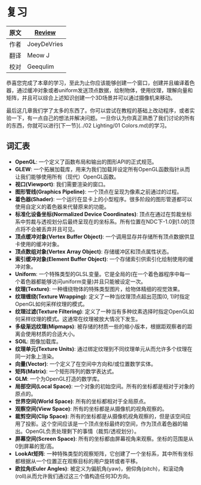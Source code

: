 # 复习

原文     | [Review](http://learnopengl.com/#!Getting-started/Review)
      ---|---
作者     | JoeyDeVries
翻译     | Meow J
校对     | Geequlim

恭喜您完成了本章的学习，至此为止你应该能够创建一个窗口，创建并且编译着色器，通过缓冲对象或者uniform发送顶点数据，绘制物体，使用纹理，理解向量和矩阵，并且可以综合上述知识创建一个3D场景并可以通过摄像机来移动。

最后这几章我们学了太多的东西了。你可以尝试在教程的基础上改动程序，或者实验一下，有一点自己的想法并解决问题。一旦你认为你真正熟悉了我们讨论的所有的东西，你就可以进行[下一节](../02 Lighting/01 Colors.md)的学习。

## 词汇表

- **OpenGL**: 一个定义了函数布局和输出的图形API的正式规范。
- **GLEW**: 一个拓展加载库，用来为我们加载并设定所有OpenGL函数指针从而让我们能够使用所有（现代）OpenGL函数。
- **视口(Viewport)**: 我们需要渲染的窗口。
- **图形管线(Graphics Pipeline)**: 一个顶点在呈现为像素之前通过的过程。
- **着色器(Shader)**: 一个运行在显卡上的小型程序。很多阶段的图形管道都可以使用自定义的着色器来代替原来的功能。
- **标准化设备坐标(Normalized Device Coordinates)**: 顶点在通过在剪裁坐标系中剪裁与透视划分后最终呈现在的坐标系。所有位置在NDC下-1.0到1.0的顶点将不会被丢弃并且可见。
- **顶点缓冲对象(Vertex Buffer Object)**: 一个调用显存并存储所有顶点数据供显卡使用的缓冲对象。
- **顶点数组对象(Vertex Array Object)**: 存储缓冲区和顶点属性状态。
- **索引缓冲对象(Element Buffer Object)**: 一个存储索引供索引化绘制使用的缓冲对象。
- **Uniform**: 一个特殊类型的GLSL变量。它是全局的(在一个着色器程序中每一个着色器都能够访问uniform变量)并且只能被设定一次。
- **纹理(Texture)**: 一种缠绕物体的特殊类型图片，给物体精细的视觉效果。
- **纹理缠绕(Texture Wrapping)**: 定义了一种当纹理顶点超出范围(0, 1)时指定OpenGL如何采样纹理的模式。
- **纹理过滤(Texture Filtering)**: 定义了一种当有多种纹素选择时指定OpenGL如何采样纹理的模式。这通常在纹理被放大情况下发生。
- **多级渐远纹理(Mipmaps)**: 被存储的材质一些的缩小版本，根据距观察者的距离会使用材质的合适大小。
- **SOIL**: 图像加载库。
- **纹理单元(Texture Units)**: 通过绑定纹理到不同纹理单元从而允许多个纹理在同一对象上渲染。
- **向量(Vector)**: 一个定义了在空间中方向和/或位置数学实体。
- **矩阵(Matrix)**: 一个矩形阵列的数学表达式。
- **GLM**: 一个为OpenGL打造的数学库。
- **局部空间(Local Space)**: 一个对象的初始空间。所有的坐标都是相对于对象的原点的。
- **世界空间(World Space)**: 所有的坐标都相对于全局原点。
- **观察空间(View Space)**: 所有的坐标都是从摄像机的视角观察的。
- **裁剪空间(Clip Space)**: 所有的坐标都是从摄像机视角观察的，但是该空间应用了投影。这个空间应该是一个顶点坐标最终的空间，作为顶点着色器的输出。OpenGL负责处理剩下的事情（裁剪/透视划分）。
- **屏幕空间(Screen Space)**: 所有的坐标都由屏幕视角来观察。坐标的范围是从0到屏幕的宽/高。
- **LookAt矩阵**: 一种特殊类型的观察矩阵，它创建了一个坐标系，其中所有坐标都根据从一个位置正在观察目标的用户旋转或者平移。
- **欧拉角(Euler Angles)**: 被定义为偏航角(yaw)，俯仰角(pitch)，和滚动角(roll)从而允许我们通过这三个值构造任何3D方向。